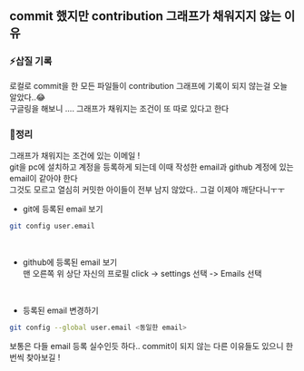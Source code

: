 ## commit 했지만 contribution 그래프가 채워지지 않는 이유

### ⚡삽질 기록    

로컬로 commit을 한 모든 파일들이 contribution 그래프에 기록이 되지 않는걸 오늘 알았다..😂   
구글링을 해보니 .... 그래프가 채워지는 조건이 또 따로 있다고 한다   


### 📌정리

그래프가 채워지는 조건에 있는 이메일 !    
git을 pc에 설치하고 계정을 등록하게 되는데 이때 작성한 email과 github 계정에 있는 email이 같아야 한다   
그것도 모르고 열심히 커밋한 아이들이 전부 남지 않았다.. 그걸 이제야 깨닫다니ㅜㅜ    

- git에 등록된 email 보기       

```bash
git config user.email
```
<br>

- github에 등록된 email 보기   
 맨 오른쪽 위 상단 자신의 프로필 click -> settings 선택 -> Emails 선택    

<br>

- 등록된 email 변경하기   

```bash
git config --global user.email <동일한 email>
```

보통은 다들 email 등록 실수인듯 하다.. commit이 되지 않는 다른 이유들도 있으니 한번씩 찾아보길 !

